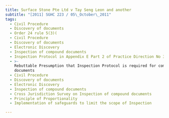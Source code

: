 ```yaml
---
title: Surface Stone Pte Ltd v Tay Seng Leon and another
subtitle: "[2011] SGHC 223 / 05\_October\_2011"
tags:
  - Civil Procedure
  - Discovery of documents
  - Order 24 rule 5(3)(
  - Civil Procedure
  - Discovery of documents
  - Electronic Discovery
  - Inspection of compound documents
  - Inspection Protocol in Appendix E Part 2 of Practice Direction No 3 of 2009
  - >-
    Rebuttable Presumption that Inspection Protocol is required for compound
    documents
  - Civil Procedure
  - Discovery of documents
  - Electronic Discovery
  - Inspection of compound documents
  - Cross Jurisdiction Survey on Inspection of compound documents
  - Principle of Proportionality
  - Implementation of safeguards to limit the scope of Inspection

---
```


